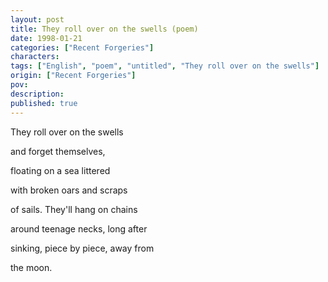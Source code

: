 ```yaml
---
layout: post
title: They roll over on the swells (poem)
date: 1998-01-21
categories: ["Recent Forgeries"]
characters: 
tags: ["English", "poem", "untitled", "They roll over on the swells"]
origin: ["Recent Forgeries"]
pov: 
description: 
published: true
---
```


They roll over on the swells

and forget themselves,

floating on a sea littered

with broken oars and scraps

of sails. They'll hang on chains

around teenage necks, long after

sinking, piece by piece, away from

the moon.
